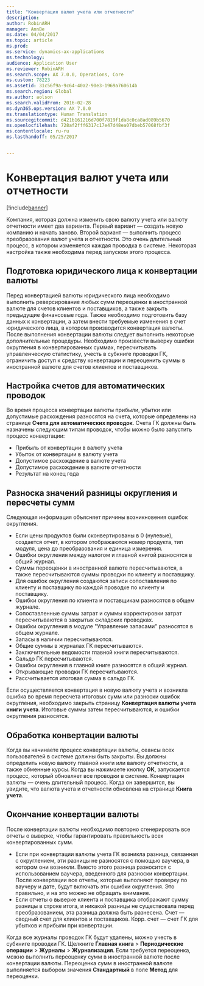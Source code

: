```yaml
---
title: "Конвертация валют учета или отчетности"
description: 
author: RobinARH
manager: AnnBe
ms.date: 04/04/2017
ms.topic: article
ms.prod: 
ms.service: dynamics-ax-applications
ms.technology: 
audience: Application User
ms.reviewer: RobinARH
ms.search.scope: AX 7.0.0, Operations, Core
ms.custom: 78223
ms.assetid: 31c56f9a-9c64-40a2-90e3-1969a760614b
ms.search.region: Global
ms.author: aolson
ms.search.validFrom: 2016-02-28
ms.dyn365.ops.version: AX 7.0.0
ms.translationtype: Human Translation
ms.sourcegitcommit: d421b161216d700f7819f1da8c0ca8ad089b5670
ms.openlocfilehash: 728af2fff6317c17e47d48ea07dbeb57068fbf3f
ms.contentlocale: ru-ru
ms.lasthandoff: 05/25/2017


---
```


# <a name="convert-accounting-or-reporting-currencies"></a>Конвертация валют учета или отчетности

[!include[banner](../includes/banner.md)]




Компания, которая должна изменить свою валюту учета или валюту отчетности имеет два варианта. Первый вариант — создать новую компанию и начать заново. Второй вариант — выполнить процесс преобразования валют учета и отчетности. Это очень длительный процесс, в котором изменяется каждая проводка в системе. Некоторая настройка также необходима перед запуском этого процесса.

## <a name="preparing-the-legal-entity-for-currency-conversion"></a>Подготовка юридического лица к конвертации валюты
Перед конвертацией валюты юридического лица необходимо выполнить реверсирование любых сумм переоценки в иностранной валюте для счетов клиентов и поставщиков, а также закрыть предыдущие финансовые года. Также необходимо подготовить базу данных к конвертации, а затем внести требуемые изменения в счет юридического лица, в котором производится конвертация валюты. После выполнения конвертации валюты следует выполнить некоторые дополнительные процедуры. Необходимо произвести выверку ошибки округления в конвертированных суммах, пересчитывать управленческую статистику, учесть в субкниге проводки ГК, ограничить доступ к средству конвертации и переоценить суммы в иностранной валюте для счетов клиентов и поставщиков.

## <a name="setting-up-accounts-for-automatic-transactions"></a>Настройка счетов для автоматических проводок
Во время процесса конвертации валюты прибыли, убытки или допустимые расхождения разносятся на счета, которые определены на странице **Счета для автоматических проводок**. Счета ГК должны быть назначены следующим типам проводок, чтобы можно было запустить процесс конвертации:

-   Прибыль от конвертации в валюту учета
-   Убыток от конвертации в валюту учета
-   Допустимое расхождение в валюте учета
-   Допустимое расхождение в валюте отчетности
-   Результат на конец года

## <a name="posting-rounding-differences-and-sum-recalculations"></a>Разноска значений разницы округления и пересчеты сумм
Следующая информация объясняет причины возникновения ошибок округления.

-   Если цены продуктов были сконвертированы в 0 (нулевые), создается отчет, в котором отображаются номер продукта, тип модуля, цена до преобразования и единица измерения.
-   Ошибки округления между налогом и главной книгой разносятся в общий журнал.
-   Суммы переоценки в иностранной валюте пересчитываются, а также пересчитываются суммы проводки по клиенту и поставщику.
-   Для ошибок округления создаются записи сопоставления по клиенту и поставщику по каждой проводке по клиенту и поставщику.
-   Ошибки округления по клиента и поставщикам разносятся в общем журнале.
-   Сопоставленные суммы затрат и суммы корректировки затрат пересчитываются в закрытых складских проводках.
-   Ошибки округления в модуле "Управление запасами" разносятся в общем журнале.
-   Запасы в наличии пересчитываются.
-   Общие суммы в журналах ГК пересчитываются.
-   Заключительные ведомости главной книги пересчитываются.
-   Сальдо ГК пересчитываются.
-   Ошибки округления в главной книге разносятся в общий журнал.
-   Открывающие проводки ГК пересчитываются.
-   Рассчитывается итоговая сумма в сальдо ГК.

Если осуществляется конвертация в новую валюту учета и возникла ошибка во время пересчета итоговых сумм или разноски ошибок округления, необходимо закрыть страницу **Конвертация валюты учета книги учета**. Итоговые суммы затем пересчитываются, и ошибки округления разносятся.

## <a name="processing-the-currency-conversion"></a>Обработка конвертации валюты
Когда вы начинаете процесс конвертации валюты, сеансы всех пользователей в системе должны быть закрыты. Вы должны определить новую валюту главной книги или валюту отчетности, а также обменные курсы. Когда вы нажимаете кнопку **ОК**, запускается процесс, который обновляет все проводки в системе. Конвертация валюты — очень длительный процесс. Когда он завершится, вы увидите, что валюта учета и отчетности обновлена на странице **Книга учета**.

## <a name="completing-the-currency-conversion"></a>Окончание конвертации валюты
После конвертации валюты необходимо повторно сгенерировать все отчеты о выверке, чтобы гарантировать правильность всех конвертированных сумм.

-   Если при конвертации валюты учета ГК возникла разница, связанная с округлением, эти разницы не разносятся с помощью ваучера, в котором они возникли. Вместо этого разница разносится с использованием ваучера, введенного для разноски конвертации. После конвертации все отчеты, которые выполняют проверку по ваучеру и дате, будут включать эти ошибки округления. Это правильно, и на это можно не обращать внимание.
-   Если отчеты о выверке клиента и поставщика отображают сумму разницы в строке итога, и никакой разницы не существовала перед преобразованием, эта разница должна быть разнесена. Счет — сводный счет для клиентов и поставщиков. Корр. счет — счет ГК для убытков и прибыли при конвертации.

Когда все журналы проводок ГК будут удалены, можно учесть в субкниге проводки ГК. Щелкните **Главная книга** &gt; **Периодические операции** &gt; **Журналы** &gt; **Журнализация**. Если требуется переоценка, можно выполнить переоценку сумм в иностранной валюте после конвертации валюты. Переоценка сумм в иностранной валюте выполняется выбором значения **Стандартный** в поле **Метод** для переоценки.




